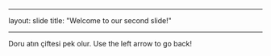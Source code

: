 ---
layout: slide
title: "Welcome to our second slide!"
___
Doru atın çiftesi pek olur.
Use the left arrow to go back!
